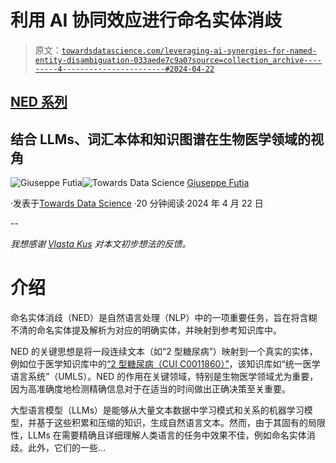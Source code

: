 # 利用 AI 协同效应进行命名实体消歧

> 原文：[`towardsdatascience.com/leveraging-ai-synergies-for-named-entity-disambiguation-033aede7c9a0?source=collection_archive---------4-----------------------#2024-04-22`](https://towardsdatascience.com/leveraging-ai-synergies-for-named-entity-disambiguation-033aede7c9a0?source=collection_archive---------4-----------------------#2024-04-22)

## [NED 系列](https://medium.com/tag/ned-series)

## 结合 LLMs、词汇本体和知识图谱在生物医学领域的视角

[](https://medium.com/@giuseppefutia?source=post_page---byline--033aede7c9a0--------------------------------)![Giuseppe Futia](https://medium.com/@giuseppefutia?source=post_page---byline--033aede7c9a0--------------------------------)[](https://towardsdatascience.com/?source=post_page---byline--033aede7c9a0--------------------------------)![Towards Data Science](https://towardsdatascience.com/?source=post_page---byline--033aede7c9a0--------------------------------) [Giuseppe Futia](https://medium.com/@giuseppefutia?source=post_page---byline--033aede7c9a0--------------------------------)

·发表于[Towards Data Science](https://towardsdatascience.com/?source=post_page---byline--033aede7c9a0--------------------------------) ·20 分钟阅读·2024 年 4 月 22 日

--

*我想感谢* [*Vlasta Kus*](https://www.linkedin.com/in/vlastakus/) *对本文初步想法的反馈。*

# 介绍

命名实体消歧（NED）是自然语言处理（NLP）中的一项重要任务，旨在将含糊不清的命名实体提及解析为对应的明确实体，并映射到参考知识库中。

NED 的关键思想是将一段连续文本（如“2 型糖尿病”）映射到一个真实的实体，例如位于医学知识库中的[“2 型糖尿病（CUI C0011860）”](https://ncim-stage.nci.nih.gov/ncimbrowser/ConceptReport.jsp?dictionary=NCI+Metathesaurus&code=C0011860)，该知识库如“统一医学语言系统”（UMLS）。NED 的作用在关键领域，特别是生物医学领域尤为重要，因为高准确度地检测精确信息对于在适当的时间做出正确决策至关重要。

大型语言模型（LLMs）是能够从大量文本数据中学习模式和关系的机器学习模型，并基于这些积累和压缩的知识，生成自然语言文本。然而，由于其固有的局限性，LLMs 在需要精确且详细理解人类语言的任务中效果不佳，例如命名实体消歧。此外，它们的一些...
